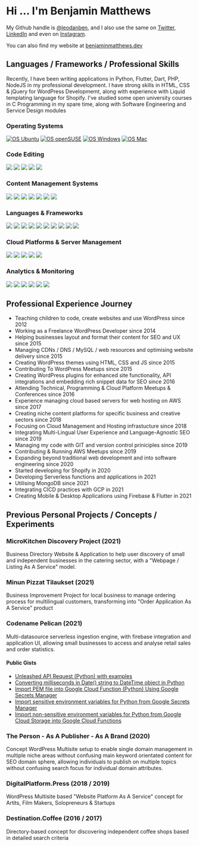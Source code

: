 # Hi ... I'm Benjamin Matthews

My Github handle is [@leodanben](https://github.com/leodanben), and I also use the same on [Twitter](https://twitter.com/leodanben), [LinkedIn](https://www.linkedin.com/in/leodanben/) and even on [Instagram](https://www.instagram.com/leodanben/). 

You can also find my website at [benjaminmatthews.dev](http://benjaminmatthews.dev)

## Languages / Frameworks / Professional Skills
Recently, I have been writing applications in Python, Flutter, Dart, PHP, NodeJS in my professional development.
I have strong skills in HTML, CSS & jQuery for WordPress Developmemt, along with experience with Liquid templating language for Shopify.
I've studied some open university courses in C Programming in my spare time, along with Software Engineering and Service Design modules
### Operating Systems
[![OS Ubuntu](https://img.shields.io/badge/-Ubuntu-brightgreen?style=flat&logo=Ubuntu&logoColor=white)](https://benjaminmatthews.dev/linus/ubuntu)
[![OS openSUSE](https://img.shields.io/badge/-openSUSE-brightgreen?style=flat&logo=openSUSE&logoColor=white)](https://benjaminmatthews.dev/linus/opensuse)
[![OS Windows](https://img.shields.io/badge/-Windows_10-lightgrey?style=flat&logo=Windows&logoColor=white)](https://benjaminmatthews.dev/windows/)
[![OS Mac](https://img.shields.io/badge/-Mac_OS-lightgrey?style=flat&logo=Apple&logoColor=white)](https://benjaminmatthews.dev/windows/)
### Code Editing
![](https://img.shields.io/badge/-PHPstorm-informational?style=flat&logo=PhpStorm&logoColor=white&color=brightgreen)
![](https://img.shields.io/badge/-PyCharm-informational?style=flat&logo=PyCharm&logoColor=white&color=brightgreen)
![](https://img.shields.io/badge/-WebStorm-informational?style=flat&logo=WebStorm&logoColor=white&color=brightgreen)
![](https://img.shields.io/badge/-Android%20Studio-informational?style=flat&logo=Android%20Studio&logoColor=white&color=brightgreen)
![](https://img.shields.io/badge/-Visual%20Studio%20Code-informational?style=flat&logo=Visual%20Studio%20Code&logoColor=white&color=lightgrey)
### Content Management Systems
![](https://img.shields.io/badge/-WordPress%20Theme%20Development-informational?style=flat&logo=WordPress&logoColor=white&color=brightgreen)
![](https://img.shields.io/badge/-WordPress%20Plugin%20Development-informational?style=flat&logo=WordPress&logoColor=white&color=brightgreen)
![](https://img.shields.io/badge/-WordPress%20Management-informational?style=flat&logo=WordPress&logoColor=white&color=brightgreen)
![](https://img.shields.io/badge/-WooCommerce%20Integration%20Development-informational?style=flat&logo=Woo&logoColor=white&color=brightgreen)
![](https://img.shields.io/badge/-WooCommerce%20Management-informational?style=flat&logo=Woo&logoColor=white&color=brightgreen)
![](https://img.shields.io/badge/-Shopify%20Theme%20Development-informational?style=flat&logo=Shopify&logoColor=white&color=lightgrey)
![](https://img.shields.io/badge/-Shopify%20Management-informational?style=flat&logo=Shopify&logoColor=white&color=lightgrey)
### Languages & Frameworks
![](https://img.shields.io/badge/-HTML5-informational?style=flat&logo=HTML5&logoColor=white&color=brightgreen)
![](https://img.shields.io/badge/-CSS-informational?style=flat&logo=CSS3&logoColor=white&color=brightgreen)
![](https://img.shields.io/badge/-jQuery-informational?style=flat&logo=jQuery&logoColor=white&color=brightgreen)
![](https://img.shields.io/badge/-PHP-informational?style=flat&logo=PHP&logoColor=white&color=brightgreen)
![](https://img.shields.io/badge/-JavaScript-informational?style=flat&logo=JavaScript&logoColor=white&color=brightgreen)
![](https://img.shields.io/badge/-Python-informational?style=flat&logo=Python&logoColor=white&color=brightgreen)
![](https://img.shields.io/badge/-Bash-informational?style=flat&logo=GNU%20Bash&logoColor=white&color=lightgrey)
![](https://img.shields.io/badge/-Flutter-informational?style=flat&logo=Flutter&logoColor=white&color=brightgreen)
![](https://img.shields.io/badge/-Dart-informational?style=flat&logo=Dart&logoColor=white&color=brightgreen)
![](https://img.shields.io/badge/-C-informational?style=flat&logo=C&logoColor=white&color=lightgrey)




### Cloud Platforms & Server Management
![](https://img.shields.io/badge/-Amazon%20AWS-informational?style=flat&logo=Amazon%20AWS&logoColor=white&color=brightgreen)
![](https://img.shields.io/badge/-Google%20Cloud-informational?style=flat&logo=Google%20Cloud&logoColor=white&color=brightgreen)
![](https://img.shields.io/badge/-Cloudflare-informational?style=flat&logo=Cloudflare&logoColor=white&color=brightgreen)
![](https://img.shields.io/badge/-Plesk-informational?style=flat&logo=Plesk&logoColor=white&color=brightgreen)
![](https://img.shields.io/badge/-cPanel-informational?style=flat&logo=cPanel&logoColor=white&color=brightgreen)
### Analytics & Monitoring
![](https://img.shields.io/badge/-Google%20Analytics-informational?style=flat&logo=Google%20Analytics&logoColor=white&color=brightgreen)
![](https://img.shields.io/badge/-Google%20Tag%20Manager-informational?style=flat&logo=Google%20Tag%20Manager&logoColor=white&color=brightgreen)
![](https://img.shields.io/badge/-Google%20Search%20Console-informational?style=flat&logo=Google%20Search%20Console&logoColor=white&color=brightgreen)
![](https://img.shields.io/badge/-Google%20PageSpeed%20Insights-informational?style=flat&logo=PageSpeed%20Insights&logoColor=white&color=brightgreen)
![](https://img.shields.io/badge/-Datadog-informational?style=flat&logo=Datadog&logoColor=white&color=lightgrey)
![](https://img.shields.io/badge/-New%20Relic-informational?style=flat&logo=New%20Relic&logoColor=white&color=lightgrey)


## Professional Experience Journey
- Teaching children to code, create websites and use WordPress since 2012
- Working as a Freelance WordPress Developer since 2014
- Helping businesses layout and format their content for SEO and UX since 2015 
- Managing CDNs / DNS / MySQL / web resources and optimising website delivery since 2015
- Creating WordPress themes using HTML, CSS and JS since 2015
- Contributing To WordPress Meetups since 2015
- Creating WordPress plugins for enhanced site functionality, API integrations and embedding rich snippet data for SEO since 2016
- Attending Technical, Programming & Cloud Platform Meetups & Conferences since 2016
- Experience managing cloud based servers for web hosting on AWS since 2017
- Creating niche content platforms for specific business and creative sectors since 2018
- Focusing on Cloud Management and Hosting infrastucture since 2018
- Integrating Multi-Lingual User Experience and Language-Agnostic SEO since 2019
- Managing my code with GIT and version control priniciples since 2019
- Contributing & Running AWS Meetups since 2019
- Expanding beyond traditional web development and into software engineering since 2020
- Started developing for Shopify in 2020
- Developing Serverless functions and applications in 2021
- Utilising MongoDB since 2021
- Integrating CICD practices with GCP in 2021
- Creating Mobile & Desktop Applications using Firebase & Flutter in 2021

## Previous Personal Projects / Concepts / Experiments
### MicroKitchen Discovery Project (2021)
Business Directory Website & Application to help user discovery of small and independent businesses in the catering sector, with a "Webpage / Listing As A Service" model.
### Minun Pizzat Tilaukset (2021)
Business Improvement Project for local business to manage ordering process for multilingual customers, transforming into "Order Application As A Service" product
### Codename Pelican (2021)
Multi-datasource serverless ingestion engine, with firebase integration and application UI, allowing small businesses to access and analyse retail sales and order statistics.
#### Public Gists
- [Unleashed API Request (Python) with examples](https://gist.github.com/leodanben/9c6ffb66d51790e71ef30fec8757dd2e)
- [Converting milliseconds in Date() string to DateTime object in Python](https://gist.github.com/leodanben/6ecd1a2b94f021495c3c043b2b193d1b)
- [Import PEM file into Google Cloud Function (Python) Using Google Secrets Manager](https://gist.github.com/leodanben/b85d7b9cf924ac49a7d74c5eecddb478)
- [Import sensitive environment variables for Python from Google Secrets Manager](https://gist.github.com/leodanben/a76bbbac711203c847a924ce45820e15)
- [Import non-sensitive environment variables for Python from Google Cloud Storage into Google Cloud Functions](https://gist.github.com/leodanben/4f6299b002ea920d81bd6d4dd7de54bd)
### The Person - As A Publisher - As A Brand (2020)
Concept WordPress Multisite setup to enable single domain management in multiple niche areas without confusing main keyword orientated content for SEO domain sphere, allowing individuals to publish on multiple topics without confusing search focus for individual domain attributes.
### DigitalPlatform.Press (2018 / 2019) 
WordPress Multisite based "Website Platform As A Service" concept for Artits, Film Makers, Solopreneurs & Startups
### Destination.Coffee (2016 / 2017)
Directory-based concept for discovering independent coffee shops based in detailed search criteria
